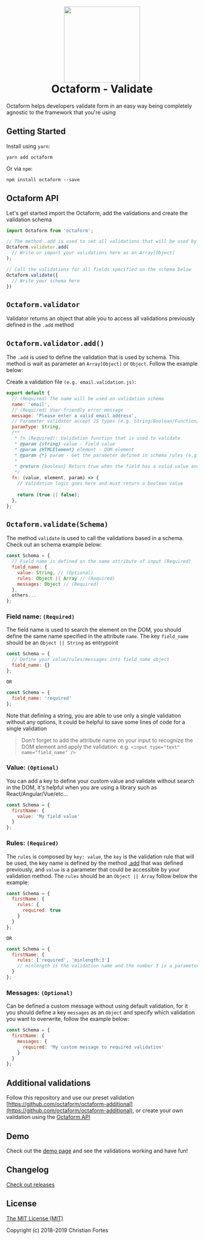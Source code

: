 <h1 align="center">
  <div align="center">
    <img src="https://avatars2.githubusercontent.com/u/37938941?s=400&u=b7a61cbf6b9686cb78d50258213b256159dbb7af&v=4" height="200" width="200"/>
  </div>
  <div align="center">Octaform - Validate</div>
</h1>

Octaform helps developers validate form in an easy way being completely agnostic to the framework that you're using

## Getting Started

Install using `yarn`:
```
yarn add octaform
```

Or via `npm`:
```
npm install octaform --save
```

## Octaform API

Let's get started import the Octaform, add the validations and create the validation schema
```js
import Octaform from 'octaform';

// The method .add is used to set all validations that will be used by the user schema
Octaform.validator.add(
  // Write or import your validations here as an Array[Object]
);

// Call the validations for all fields specified on the schema below
Octaform.validate({ 
  // Write your schema here
})
```

## `Octaform.validator`
Validator returns an object that able you to access all validations previously defined in the `.add` method

## `Octaform.validator.add()`
The `.add` is used to define the validation that is used by schema. This method is wait as parameter an `Array[Object]` or `Object`. Follow the example below:

Create a validation file `(e.g. email.validation.js)`:

```js
export default {
  // (Required) The name will be used on validation schema
  name: 'email', 
  // (Required) User-friendly error message
  message: 'Please enter a valid email address', 
  // Parameter validator accept JS types (e.g. String/Boolean/Function/...)
  paramType: String,
  /**
   * fn (Required): Validation function that is used to validate
   * @param {string} value - Field value
   * @param {HTMLElement} element - DOM element
   * @param {*} param - Get the parameter defined in schema rules (e.g. minlength:3)
   * 
   * @return {boolean} Return true when the field has a valid value and false when is invalid
   */
  fn: (value, element, param) => {
    // Validation logic goes here and must return a boolean value
    
    return (true || false);
  },
};
```

## `Octaform.validate(Schema)`
The method `validate` is used to call the validations based in a schema. Check out an schema example below:

```js
const Schema = {
  // Field name is defined on the name attribute of input (Required)
  field_name: {
    value: String, // (Optional)
    rules: Object || Array // (Required)
    messages: Object // (Required)
  },
  others...
};
```

### Field name: `(Required)`
The field name is used to search the element on the DOM, you should define the same name specified in the attribute `name`. The key `field_name` should be an `Object || String` as entrypoint

```js
const Schema = {
  // Define your value/rules/messages into field_name object
  field_name: {}
};
```

`OR` 

```js
const Schema = {
  field_name: 'required'
};
```
Note that defining a string, you are able to use only a single validation without any options, it could be helpful to save some lines of code for a single validation

> Don't forget to add the attribute name on your input to recognize the DOM element and apply the validation: 
> e.g. `<input type="text" name="field_name" />`

### Value: `(Optional)`
You can add a key to define your custom value and validate without search in the DOM,
it's helpful when you are using a library such as React/Angular/Vue/etc...

```js
const Schema = {
  firstName: {
    value: 'My field value'
  }
};
```

### Rules: `(Required)`
The `rules` is composed by `key: value`, the `key` is the validation rule that will be used, the key name is defined by the method [.add](#validator-method-octaformvalidatoraddarrayobject) that was defined previously, and `value` is a parameter that could be accessible by your validation method. The `rules` should be an `Object || Array` follow below the example:

```js
const Schema = {
  firstName: {
    rules: {
      required: true
    }
  }
};
```

`OR`

```js
const Schema = {
  firstName: {
    rules: ['required', 'minlength:3']
    // minlength is the validation name and the number 3 is a parameter
  }
};
```

### Messages: `(Optional)`
Can be defined a custom message without using default validation, for it you should define a key `messages` as an `Object` and specify which validation you want to overwrite, follow the example below:

```js
const Schema = {
  firstName: {
    messages: {
      required: 'My custom message to required validation'
    }
  }
};
```

## Additional validations

Follow this repository and use our preset validation [https://github.com/octaform/octaform-additional](https://github.com/octaform/octaform-additional), or create your own validation using the [Octaform API](#octaform-api)

## Demo
Check out the [demo page](https://octaform.github.io) and see the validations working and have fun!

## Changelog
[Check out releases](https://github.com/octaform/octaform/releases)

## License
[The MIT License (MIT)](/LICENSE)

Copyright (c) 2018-2019 Christian Fortes
